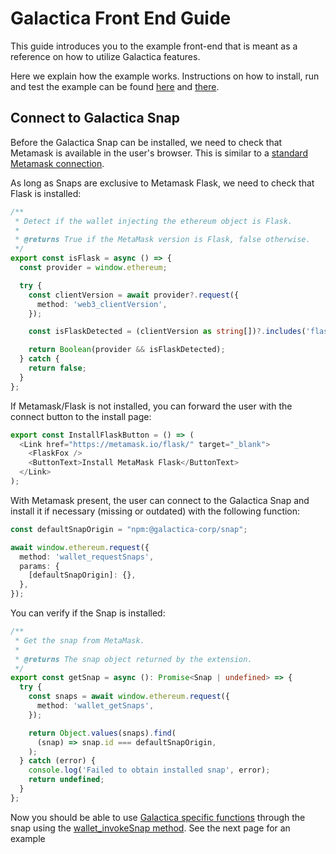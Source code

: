 # Galactica Front End Guide

This guide introduces you to the example front-end that is meant as a reference on how to utilize Galactica features.

Here we explain how the example works. Instructions on how to install, run and test the example can be found [here](../../../README.md) and [there](../README.md).

## Connect to Galactica Snap
Before the Galactica Snap can be installed, we need to check that Metamask is available in the user's browser. This is similar to a [standard Metamask connection](https://docs.metamask.io/wallet/get-started/set-up-dev-environment).

As long as Snaps are exclusive to Metamask Flask, we need to check that Flask is installed:
```typescript
/**
 * Detect if the wallet injecting the ethereum object is Flask.
 *
 * @returns True if the MetaMask version is Flask, false otherwise.
 */
export const isFlask = async () => {
  const provider = window.ethereum;

  try {
    const clientVersion = await provider?.request({
      method: 'web3_clientVersion',
    });

    const isFlaskDetected = (clientVersion as string[])?.includes('flask');

    return Boolean(provider && isFlaskDetected);
  } catch {
    return false;
  }
};
```

If Metamask/Flask is not installed, you can forward the user with the connect button to the install page:
```typescript
export const InstallFlaskButton = () => (
  <Link href="https://metamask.io/flask/" target="_blank">
    <FlaskFox />
    <ButtonText>Install MetaMask Flask</ButtonText>
  </Link>
);
``` 

With Metamask present, the user can connect to the Galactica Snap and install it if necessary (missing or outdated) with the following function:
```typescript
const defaultSnapOrigin = "npm:@galactica-corp/snap";

await window.ethereum.request({
  method: 'wallet_requestSnaps',
  params: {
    [defaultSnapOrigin]: {},
  },
});
``` 

You can verify if the Snap is installed:
```typescript
/**
 * Get the snap from MetaMask.
 *
 * @returns The snap object returned by the extension.
 */
export const getSnap = async (): Promise<Snap | undefined> => {
  try {
    const snaps = await window.ethereum.request({
      method: 'wallet_getSnaps',
    });

    return Object.values(snaps).find(
      (snap) => snap.id === defaultSnapOrigin,
    );
  } catch (error) {
    console.log('Failed to obtain installed snap', error);
    return undefined;
  }
};
``` 

Now you should be able to use [Galactica specific functions](../../snap/docs/rpcAPI.md) through the snap using the [wallet_invokeSnap method](https://docs.metamask.io/snaps/reference/rpc-api#wallet_invokesnap). 
See the next page for an example
